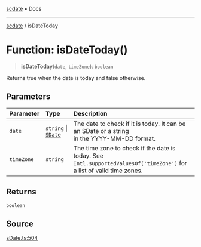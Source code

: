 [scdate](../README.md) • Docs

---

[scdate](../README.md) / isDateToday

# Function: isDateToday()

> **isDateToday**(`date`, `timeZone`): `boolean`

Returns true when the date is today and false otherwise.

## Parameters

| Parameter  | Type                                       | Description                                                                                                                |
| :--------- | :----------------------------------------- | :------------------------------------------------------------------------------------------------------------------------- |
| `date`     | `string` \| [`SDate`](../classes/SDate.md) | The date to check if it is today. It can be an SDate or a string<br />in the YYYY-MM-DD format.                            |
| `timeZone` | `string`                                   | The time zone to check if the date is today. See<br />`Intl.supportedValuesOf('timeZone')` for a list of valid time zones. |

## Returns

`boolean`

## Source

[sDate.ts:504](https://github.com/ericvera/scdate/blob/main/src/sDate.ts#L504)
